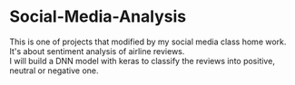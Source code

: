 # Social-Media-Analysis
This is one of projects that modified by my social media class home work. It's about sentiment analysis of airline reviews.  
I will build a DNN model with keras to classify the reviews into positive, neutral or negative one.  





